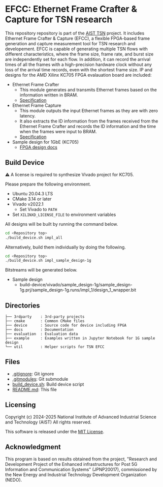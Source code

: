 # EFCC: Ethernet Frame Crafter & Capture for TSN research

This repository repository is part of the [AIST TSN](https://github.com/CCIRT/aist-tsn) project. It includes Ethernet Frame Crafter & Capture (EFCC), a flexible FPGA-based frame generation and capture measurement tool for TSN research and developement. EFCC is capable of generating multiple TSN flows with different characteristics, where the frame size, frame rate, and burst size are independently set for each flow. In addition, it can record the arrival times of all the frames with a high-precision hardware clock without any loss of the arrival time records, even with the shortest frame size. IP and designs for the AMD Xilinx KC705 FPGA evalauation board are included:

- Ethernet Frame Crafter
  - This module generates and transmits Ethernet frames based on the information written in BRAM.
  - [Specification](./docs/ef_crafter/specification.md)
- Ethernet Frame Capture
  - This module outputs the input Ethernet frames as they are with zero latency.
  - It also extracts the ID information from the frames received from the Ethernet Frame Crafter and records the ID information and the time when the frames were input to BRAM.
  - [Specification](./docs/ef_capture/specification.md)
- Sample design for 1GbE (KC705)
  - [FPGA design docs](./docs/sample_design-1g/design_top.md)

## Build Device

⚠️ A license is required to synthesize Vivado project for KC705.

Please prepare the following environment.

- Ubuntu 20.04.3 LTS
- CMake 3.14 or later
- Vivado v2022.1
  - Set Vivado to `PATH`
- Set `XILINXD_LICENSE_FILE` to environment variables

All designs will be built by running the command below.

```sh
cd <Repository top>
./build_device.sh impl_all
```

Alternatively, build them individually by doing the following.

```sh
cd <Repository top>
./build_device.sh impl_sample_design-1g
```

Bitstreams will be generated below.

- Sample design
  - build-device/vivado/sample_design-1g/sample_design-1g.prj/sample_design-1g.runs/impl_1/design_1_wrapper.bit
## Directories

```
├── 3rdparty    : 3rd-party projects
├── cmake       : Common CMake files
├── device      : Source code for device including FPGA
├── docs        : Documentation
├── evaluation  : Evaluation data
├── example     : Examples written in Jupyter Notebook for 1G sample design
└── util        : Helper scripts for TSN EFCC
```

## Files

- [.gitignore](./.gitignore): Git ignore
- [.gitmodules](./.gitmodules): Git submodule
- [build_device.sh](./build_device.sh): Build device script
- [README.md](./README.md): This file

## Licensing

Copyright (c) 2024-2025 National Institute of Advanced Industrial Science and Technology (AIST)
All rights reserved.

This software is released under the [MIT License](LICENSE).


## Acknowledgment

This program is based on results obtained from the project, "Research and
Development Project of the Enhanced infrastructures for Post 5G Information and
Communication Systems" (JPNP20017), commissioned by the New Energy and
Industrial Technology Development Organization (NEDO).
